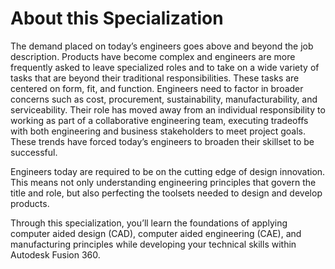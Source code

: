 # About this Specialization

The demand placed on today’s engineers goes above and beyond the job description. Products have become complex and engineers are more frequently asked to leave specialized roles and to take on a wide variety of tasks that are beyond their traditional responsibilities. These tasks are centered on form, fit, and function. Engineers need to factor in broader concerns such as cost, procurement, sustainability, manufacturability, and serviceability. Their role has moved away from an individual responsibility to working as part of a collaborative engineering team, executing tradeoffs with both engineering and business stakeholders to meet project goals. These trends have forced today’s engineers to broaden their skillset to be successful.

Engineers today are required to be on the cutting edge of design innovation. This means not only understanding engineering principles that govern the title and role, but also perfecting the toolsets needed to design and develop products.

Through this specialization, you’ll learn the foundations of applying computer aided design (CAD), computer aided engineering (CAE), and manufacturing principles while developing your technical skills within Autodesk Fusion 360.
